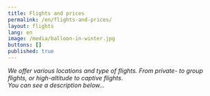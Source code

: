 ```yaml
---
title: Flights and prices
permalink: /en/flights-and-prices/
layout: flights
lang: en
image: /media/balloon-in-winter.jpg
buttons: []
published: true
---
```

_We offer various locations and type of flights. From private- to group flights, or high-altitude to captive flights._\
_You can see a description below..._
